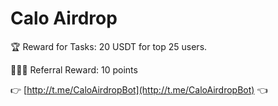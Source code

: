 # Calo Airdrop

🏆 Reward for Tasks: 20 USDT for top 25 users.

👨‍👩‍👧 Referral Reward: 10 points

👉 [http://t.me/CaloAirdropBot](http://t.me/CaloAirdropBot) 👈

